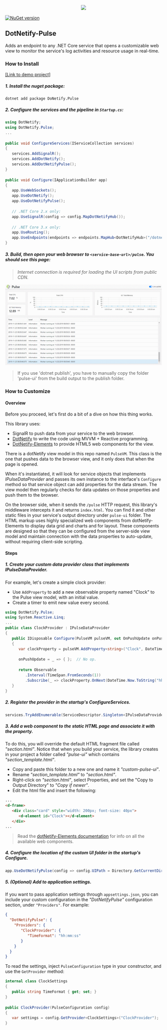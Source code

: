 <p align="center"><img width="300px" src="http://dotnetify.net/content/images/dotnetify-logo.png"></p>

[![NuGet version](https://badge.fury.io/nu/DotNetify.Pulse.svg)](https://badge.fury.io/nu/DotNetify.Pulse)

## DotNetify-Pulse

Adds an endpoint to any .NET Core service that opens a customizable web view to monitor the service's log activities and resource usage in real-time. 

### How to Install

[[Link to demo project]](https://github.com/dsuryd/dotNetify-Pulse/tree/master/Demo/NetCoreService)

##### 1. Install the nuget package:
```
dotnet add package DoNetify.Pulse
```

##### 2. Configure the services and the pipeline in `Startup.cs`:
```csharp
using DotNetify;
using DotNetify.Pulse;
...

public void ConfigureServices(IServiceCollection services)
{
   services.AddSignalR();
   services.AddDotNetify();
   services.AddDotNetifyPulse();
}

public void Configure(IApplicationBuilder app)
{
   app.UseWebSockets();
   app.UseDotNetify();
   app.UseDotNetifyPulse();

   // .NET Core 2.x only:
   app.UseSignalR(config => config.MapDotNetifyHub());
   
   // .NET Core 3.x only:
   app.UseRouting();
   app.UseEndpoints(endpoints => endpoints.MapHub<DotNetifyHub>("/dotnetify"));
}
```

##### 3. Build, then open your web browser to `<service-base-url>/pulse`. You should see this page:
> *Internet connection is required for loading the UI scripts from public CDN.*

<img src="https://github.com/dsuryd/dotNetify-Pulse/blob/master/Demo/pulse-demo.gif" />

> If you use 'dotnet publish', you have to manually copy the folder 'pulse-ui' from the build output to the publish folder.

### How to Customize

#### Overview 
Before you proceed, let's first do a bit of a dive on how this thing works. 

This library uses:
- SignalR to push data from your service to the web browser.
- [DotNetify](https://dotnetify.net) to write the code using MVVM + Reactive programming.
- [DotNetify-Elements](https://dotnetify.net/elements) to provide HTML5 web components for the view.

There is a dotNetify view model in this repo named `PulseVM`. This class is the one that pushes data to the browser view, and it only does that when the page is opened.  

When it's instantiated, it will look for service objects that implements *IPulseDataProvider* and passes its own instance to the interface's `Configure` method so that service object can add properties for the data stream.  The view model then regularly checks for data updates on those properties and push them to the browser.

On the browser side, when it sends the `/pulse` HTTP request, this library's middleware intercepts it and returns `index.html`.  You can find it and other static files in your service's output directory under `pulse-ui` folder.  The HTML markup uses highly specialized web components from dotNetify-Elements to display data grid and charts and for layout.  These components are designed so that they can be configured from the server-side view model and maintain connection with the data properties to auto-update, without requiring client-side scripting.

#### Steps

##### 1. Create your custom data provider class that implements _IPulseDataProvider_.

For example, let's create a simple clock provider:
- Use `AddProperty` to add a new observable property named "Clock" to the Pulse view model, with an initial value.
- Create a timer to emit new value every second.

```csharp
using DotNetify.Pulse;
using System.Reactive.Linq;
...
public class ClockProvider : IPulseDataProvider
{
   public IDisposable Configure(PulseVM pulseVM, out OnPushUpdate onPushUpdate)
   {
      var clockProperty = pulseVM.AddProperty<string>("Clock", DateTime.Now.ToString("hh:mm:ss"));

      onPushUpdate = _ => { };  // No op.

      return Observable
         .Interval(TimeSpan.FromSeconds(1))
         .Subscribe(_ => clockProperty.OnNext(DateTime.Now.ToString("hh:mm:ss")));
   }
}
```

##### 2. Register the provider in the startup's _ConfigureServices_.

```csharp
services.TryAddEnumerable(ServiceDescriptor.Singleton<IPulseDataProvider, ClockProvider>());
```

##### 3. Add a web component to the static HTML page and associate it with the property.

To do this, you will override the default HTML fragment file called _"section.html"_.  Notice that when you build your service, the library creates in your project a folder called _"pulse-ui"_ which contains _"section_template.html"_.  

- Copy and paste this folder to a new one and name it *_"custom-pulse-ui"_*.
- Rename _"section_template.html"_ to *_"section.html"_*.
- Right-click on _"section.html"_, select Properties, and set the "Copy to Output Directory" to *_"Copy if newer"_*.
- Edit the html file and insert the following:
```html
...
<d-frame>
   <div class="card" style="width: 200px; font-size: 40px">
      <d-element id="Clock"></d-element>
   </div>
...
```
> Read the [dotNetify-Elements documentation](https://dotnetify.net/elements) for info on all the available web components.

##### 4.  Configure the location of the custom UI folder in the startup's _Configure_.

```csharp
app.UseDotNetifyPulse(config => config.UIPath = Directory.GetCurrentDirectory() + "\\custom-pulse-ui");
```

##### 5. (Optional) Add to application settings.

If you want to pass application settings through `appsettings.json`, you can include your custom configuration in the _"DotNetifyPulse"_ configuration section, under `"Providers"`.  For example:
```json
{
  "DotNetifyPulse": {
    "Providers": {
       "ClockProvider": {
          "TimeFormat": "hh:mm:ss"
       }
    }
  }
}
```
To read the settings, inject `PulseConfiguration` type in your constructor, and use the `GetProvider` method:
```csharp
internal class ClockSettings
{
   public string TimeFormat { get; set; }
}

public ClockProvider(PulseConfiguration config)
{
   var settings = config.GetProvider<ClockSettings>("ClockProvider");
}
```






